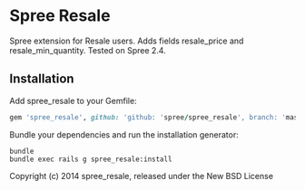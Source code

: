 Spree Resale
=========

Spree extension for Resale users. Adds fields resale_price and resale_min_quantity. Tested on Spree 2.4.

Installation
------------

Add spree_resale to your Gemfile:

```ruby
gem 'spree_resale', github: 'github: 'spree/spree_resale', branch: 'master'
```

Bundle your dependencies and run the installation generator:

```shell
bundle
bundle exec rails g spree_resale:install
```

Copyright (c) 2014 spree_resale, released under the New BSD License
